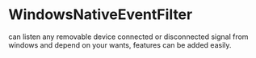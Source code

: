 # WindowsNativeEventFilter

can listen any removable device connected or disconnected signal from windows and depend on your wants, features can be added easily.

